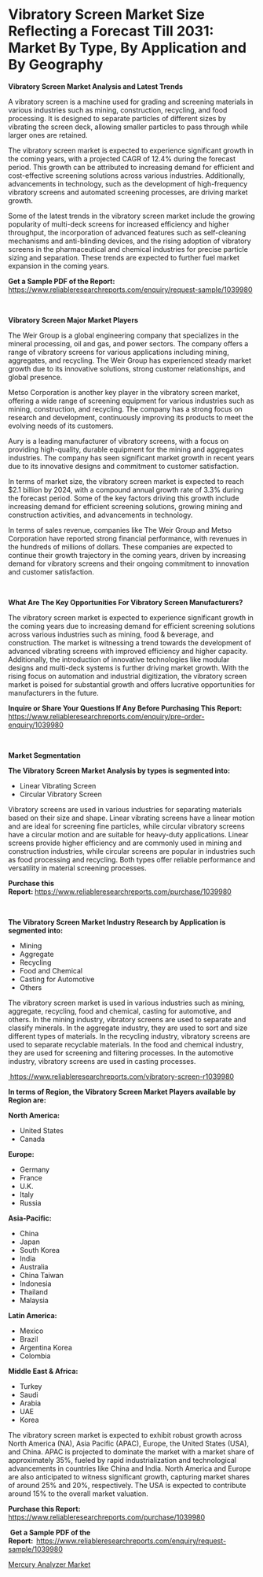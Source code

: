 <p><h1>Vibratory Screen Market Size Reflecting a Forecast Till 2031: Market By Type, By Application and By Geography</h1></p><p><strong>Vibratory Screen Market Analysis and Latest Trends</strong></p>
<p><p>A vibratory screen is a machine used for grading and screening materials in various industries such as mining, construction, recycling, and food processing. It is designed to separate particles of different sizes by vibrating the screen deck, allowing smaller particles to pass through while larger ones are retained.</p><p>The vibratory screen market is expected to experience significant growth in the coming years, with a projected CAGR of 12.4% during the forecast period. This growth can be attributed to increasing demand for efficient and cost-effective screening solutions across various industries. Additionally, advancements in technology, such as the development of high-frequency vibratory screens and automated screening processes, are driving market growth.</p><p>Some of the latest trends in the vibratory screen market include the growing popularity of multi-deck screens for increased efficiency and higher throughput, the incorporation of advanced features such as self-cleaning mechanisms and anti-blinding devices, and the rising adoption of vibratory screens in the pharmaceutical and chemical industries for precise particle sizing and separation. These trends are expected to further fuel market expansion in the coming years.</p></p>
<p><strong>Get a Sample PDF of the Report:&nbsp;</strong> <a href="https://www.reliableresearchreports.com/enquiry/request-sample/1039980">https://www.reliableresearchreports.com/enquiry/request-sample/1039980</a></p>
<p>&nbsp;</p>
<p><strong>Vibratory Screen Major Market Players</strong></p>
<p><p>The Weir Group is a global engineering company that specializes in the mineral processing, oil and gas, and power sectors. The company offers a range of vibratory screens for various applications including mining, aggregates, and recycling. The Weir Group has experienced steady market growth due to its innovative solutions, strong customer relationships, and global presence.</p><p>Metso Corporation is another key player in the vibratory screen market, offering a wide range of screening equipment for various industries such as mining, construction, and recycling. The company has a strong focus on research and development, continuously improving its products to meet the evolving needs of its customers.</p><p>Aury is a leading manufacturer of vibratory screens, with a focus on providing high-quality, durable equipment for the mining and aggregates industries. The company has seen significant market growth in recent years due to its innovative designs and commitment to customer satisfaction.</p><p>In terms of market size, the vibratory screen market is expected to reach $2.1 billion by 2024, with a compound annual growth rate of 3.3% during the forecast period. Some of the key factors driving this growth include increasing demand for efficient screening solutions, growing mining and construction activities, and advancements in technology.</p><p>In terms of sales revenue, companies like The Weir Group and Metso Corporation have reported strong financial performance, with revenues in the hundreds of millions of dollars. These companies are expected to continue their growth trajectory in the coming years, driven by increasing demand for vibratory screens and their ongoing commitment to innovation and customer satisfaction.</p></p>
<p>&nbsp;</p>
<p><strong>What Are The Key Opportunities For Vibratory Screen Manufacturers?</strong></p>
<p><p>The vibratory screen market is expected to experience significant growth in the coming years due to increasing demand for efficient screening solutions across various industries such as mining, food & beverage, and construction. The market is witnessing a trend towards the development of advanced vibrating screens with improved efficiency and higher capacity. Additionally, the introduction of innovative technologies like modular designs and multi-deck systems is further driving market growth. With the rising focus on automation and industrial digitization, the vibratory screen market is poised for substantial growth and offers lucrative opportunities for manufacturers in the future.</p></p>
<p><strong>Inquire or Share Your Questions If Any Before Purchasing This Report:</strong> <a href="https://www.reliableresearchreports.com/enquiry/pre-order-enquiry/1039980">https://www.reliableresearchreports.com/enquiry/pre-order-enquiry/1039980</a></p>
<p>&nbsp;</p>
<p><strong>Market Segmentation</strong></p>
<p><strong>The Vibratory Screen Market Analysis by types is segmented into:</strong></p>
<p><ul><li>Linear Vibrating Screen</li><li>Circular Vibratory Screen</li></ul></p>
<p><p>Vibratory screens are used in various industries for separating materials based on their size and shape. Linear vibrating screens have a linear motion and are ideal for screening fine particles, while circular vibratory screens have a circular motion and are suitable for heavy-duty applications. Linear screens provide higher efficiency and are commonly used in mining and construction industries, while circular screens are popular in industries such as food processing and recycling. Both types offer reliable performance and versatility in material screening processes.</p></p>
<p><strong>Purchase this Report:&nbsp;</strong><a href="https://www.reliableresearchreports.com/purchase/1039980">https://www.reliableresearchreports.com/purchase/1039980</a></p>
<p>&nbsp;</p>
<p><strong>The Vibratory Screen Market Industry Research by Application is segmented into:</strong></p>
<p><ul><li>Mining</li><li>Aggregate</li><li>Recycling</li><li>Food and Chemical</li><li>Casting for Automotive</li><li>Others</li></ul></p>
<p><p>The vibratory screen market is used in various industries such as mining, aggregate, recycling, food and chemical, casting for automotive, and others. In the mining industry, vibratory screens are used to separate and classify minerals. In the aggregate industry, they are used to sort and size different types of materials. In the recycling industry, vibratory screens are used to separate recyclable materials. In the food and chemical industry, they are used for screening and filtering processes. In the automotive industry, vibratory screens are used in casting processes.</p></p>
<p><a href="https://www.reliableresearchreports.com/vibratory-screen-r1039980">&nbsp;https://www.reliableresearchreports.com/vibratory-screen-r1039980</a></p>
<p><strong>In terms of Region, the Vibratory Screen Market Players available by Region are:</strong></p>
<p>
    <p> <strong> North America: </strong>
        <ul>
            <li>United States</li>
            <li>Canada</li>
        </ul>
        </p> 
    <p> <strong> Europe: </strong>
        <ul>
            <li>Germany</li>
            <li>France</li>
            <li>U.K.</li>
            <li>Italy</li>
            <li>Russia</li>
        </ul>
        </p> 
    <p> <strong> Asia-Pacific: </strong>
        <ul>
            <li>China</li>
            <li>Japan</li>
            <li>South Korea</li>
            <li>India</li>
            <li>Australia</li>
            <li>China Taiwan</li>
            <li>Indonesia</li>
            <li>Thailand</li>
            <li>Malaysia</li>
        </ul>
        </p> 
    <p> <strong> Latin America: </strong>
        <ul>
            <li>Mexico</li>
            <li>Brazil</li>
            <li>Argentina Korea</li>
            <li>Colombia</li>
        </ul>
        </p> 
    <p> <strong> Middle East & Africa: </strong>
        <ul>
            <li>Turkey</li>
            <li>Saudi</li>
            <li>Arabia</li>
            <li>UAE</li>
            <li>Korea</li>
        </ul>
    </p>
    </p>
<p><p>The vibratory screen market is expected to exhibit robust growth across North America (NA), Asia Pacific (APAC), Europe, the United States (USA), and China. APAC is projected to dominate the market with a market share of approximately 35%, fueled by rapid industrialization and technological advancements in countries like China and India. North America and Europe are also anticipated to witness significant growth, capturing market shares of around 25% and 20%, respectively. The USA is expected to contribute around 15% to the overall market valuation.</p></p>
<p><strong>Purchase this Report: </strong><a href="https://www.reliableresearchreports.com/purchase/1039980">https://www.reliableresearchreports.com/purchase/1039980</a></p>
<p>&nbsp;<strong>Get a Sample PDF of the Report:&nbsp;&nbsp;</strong><a href="https://www.reliableresearchreports.com/enquiry/request-sample/1039980">https://www.reliableresearchreports.com/enquiry/request-sample/1039980</a></p>
<p><strong></strong></p>
<p><p><a href="https://meowing-canidae-761.notion.site/Mercury-Analyzer-Market-Size-Reveals-the-Best-Marketing-Channels-In-Global-Industry-32a5065c501d47608e7beb29f055e96f">Mercury Analyzer Market</a></p></p>